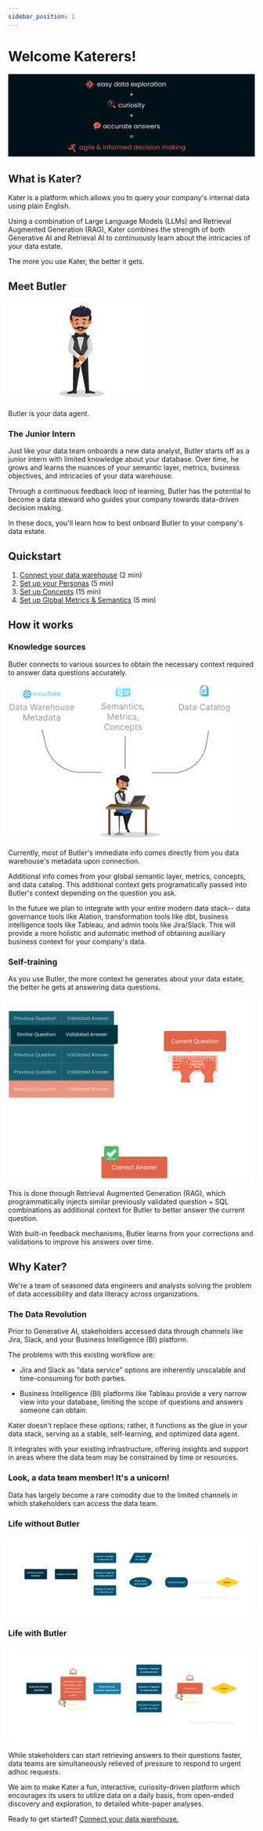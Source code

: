 ```yaml
---
sidebar_position: 1
---
```


# Welcome Katerers!

![blurb](../static/img/blurb.jpg)

## What is Kater? 

Kater is a platform which allows you to query your company's internal data using plain English.

Using a combination of Large Language Models (LLMs) and Retrieval Augmented Generation (RAG), Kater combines the strength of both Generative AI and Retrieval AI to continuously learn about the intricacies of your data estate. 

The more you use Kater, the better it gets.

## Meet Butler 
![butler](../static/img/waiter.png)

Butler is your data agent. 

### The Junior Intern
Just like your data team onboards a new data analyst, Butler starts off as a junior intern with limited knowledge about your database. Over time, he grows and learns the nuances of your semantic layer, metrics, business objectives, and intricacies of your data warehouse. 

Through a continuous feedback loop of learning, Butler has the potential to become a data steward who guides your company towards data-driven decision making.

In these docs, you'll learn how to best onboard Butler to your company's data estate.

## Quickstart
1. [Connect your data warehouse](./category/connect) (2 min)
2. [Set up your Personas](./onboard-butler/personas) (5 min)
3. [Set up Concepts](./onboard-butler/concepts) (15 min)
4. [Set up Global Metrics & Semantics](./onboard-butler/metmetrics_semanticsrics) (5 min)

## How it works
### Knowledge sources
Butler connects to various sources to obtain the necessary context required to answer data questions accurately. 

![sources](../static/img/data_sources_butler.png)

Currently, most of Butler's immediate info comes directly from you data warehouse's metadata upon connection. 

Additional info comes from your global semantic layer, metrics, concepts, and data catalog. This additional context gets programatically passed into Butler's context depending on the question you ask.

In the future we plan to integrate with your entire modern data stack-- data governance tools like Alation, transformation tools like dbt, business intelligence tools like Tableau, and admin tools like Jira/Slack. This will provide a more holistic and automatic method of obtaining auxiliary business context for your company's data.


### Self-training
As you use Butler, the more context he generates about your data estate, the better he gets at answering data questions.

![rag_1](../static/img/rag.png) 

This is done through Retrieval Augmented Generation (RAG), which programmatically injects similar previously validated question + SQL combinations as additional context for Butler to better answer the current question. 

With built-in feedback mechanisms, Butler learns from your corrections and validations to improve his answers over time. 


## Why Kater?
We're a team of seasoned data engineers and analysts solving the problem of data accessibility and data literacy across organizations.

### The Data Revolution
Prior to Generative AI, stakeholders accessed data through channels like Jira, Slack, and your Business Intelligence (BI) platform. 

The problems with this existing workflow are:

* Jira and Slack as "data service" options are inherently unscalable and time-consuming for both parties. 

* Business Intelligence (BI) platforms like Tableau provide a very narrow view into your database, limiting the scope of questions and answers someone can obtain.  

Kater doesn't replace these options; rather, it functions as the glue in your data stack, serving as a stable, self-learning, and optimized data agent. 

It integrates with your existing infrastructure, offering insights and support in areas where the data team may be constrained by time or resources.

### Look, a data team member! It's a unicorn!
Data has largely become a rare comodity due to the limited channels in which stakeholders can access the data team. 

### Life without Butler
![nobutler](../static/img/nobutlerflow.png) 

### Life with Butler
![withbutler](../static/img/withbutlerflow.png) 

While stakeholders can start retrieving answers to their questions faster, data teams are simultaneously relieved of pressure to respond to urgent adhoc requests.

We aim to make Kater a fun, interactive, curiosity-driven platform which encourages its users to utilize data on a daily basis, from open-ended discovery and exploration, to detailed white-paper analyses.


Ready to get started? [Connect your data warehouse.](./category/connect)